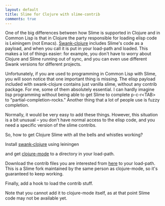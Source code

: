 ```yaml
---
layout: default
title: Slime for Clojure with slime-contrib
comments: true
---
```


One of the big differences between how Slime is supported in Clojure and in Common Lisp is that in Clojure the party responsible for loading elisp code is Leiningem (not Emacs). [Swank-clojure](https://github.com/technomancy/swank-clojure) includes Slime's code as a payload, and when you call it is put in your load-path and loaded. This makes a lot of things easier: for example, you don't have to worry about Clojure and Slime running out of sync, and you can even use different Swank versions for different projects.

Unfortunately, if you are used to programming in Common Lisp with Slime, you will soon notice that one important thing is missing. The elisp payload included with swank-clojure contains just vanilla slime, without any contrib package. For me, some of them absolutely essential. I can hardly imagine lisp programming without being able to get Slime to complete p-c-r&#060;TAB&#062; to "partial-completion-rocks." Another thing that a lot of people use is fuzzy completion.

Normally, it would be very easy to add these things. However, this situation is a bit unusual – you don't have normal access to the elisp code, and you need a specific version of the slime contribs.

So, how to get Clojure Slime with all the bells and whistles working?

Install [swank-clojure](https://github.com/technomancy/swank-clojure) using leiningen

<script src="https://gist.github.com/1998042.js"> </script>

and get [clojure-mode](https://github.com/technomancy/clojure-mode) to a directory in your load-path.

Download the contrib files you are interested from [here](https://github.com/technomancy/slime/tree/master/contrib) to your load-path. This is a Slime fork maintained by the same person as clojure-mode, so it's guaranteed to keep working.

<script src="https://gist.github.com/1998059.js"> </script>

Finally, add a hook to load the contrib stuff.

<script src="https://gist.github.com/1998069.js"> </script>

Note that you cannot add it to clojure-mode itself, as at that point Slime code may not be available yet.
